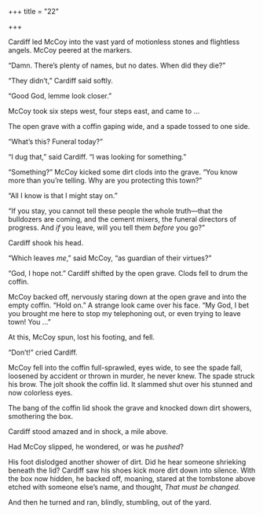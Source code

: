 +++
title = "22"

+++





Cardiff led McCoy into the vast yard of motionless stones and flightless angels. McCoy peered at the markers.

“Damn. There’s plenty of names, but no dates. When did they die?”

“They didn’t,” Cardiff said softly.

“Good God, lemme look closer.”

McCoy took six steps west, four steps east, and came to …

The open grave with a coffin gaping wide, and a spade tossed to one side.

“What’s this? Funeral today?”

“I dug that,” said Cardiff. “I was looking for something.”

“Something?” McCoy kicked some dirt clods into the grave. “You know more than you’re telling. Why are you protecting this town?”

“All I know is that I might stay on.”

“If you stay, you cannot tell these people the whole truth—that the bulldozers are coming, and the cement mixers, the funeral directors of progress. And *if* you leave, will you tell them *before* you go?”

Cardiff shook his head.

“Which leaves *me*,” said McCoy, “as guardian of their virtues?”

“God, I hope not.” Cardiff shifted by the open grave. Clods fell to drum the coffin.

McCoy backed off, nervously staring down at the open grave and into the empty coffin. “Hold on.” A strange look came over his face. “My God, I bet you brought me here to stop my telephoning out, or even trying to leave town\! You …”

At this, McCoy spun, lost his footing, and fell.

“Don’t\!” cried Cardiff.

McCoy fell into the coffin full-sprawled, eyes wide, to see the spade fall, loosened by accident or thrown in murder, he never knew. The spade struck his brow. The jolt shook the coffin lid. It slammed shut over his stunned and now colorless eyes.

The bang of the coffin lid shook the grave and knocked down dirt showers, smothering the box.

Cardiff stood amazed and in shock, a mile above.

Had McCoy slipped, he wondered, or was he *pushed*?

His foot dislodged another shower of dirt. Did he hear someone shrieking beneath the lid? Cardiff saw his shoes kick more dirt down into silence. With the box now hidden, he backed off, moaning, stared at the tombstone above etched with someone else’s name, and thought, *That must be changed.*

And then he turned and ran, blindly, stumbling, out of the yard.




